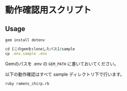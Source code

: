 # 動作確認用スクリプト
## Usage
```ruby
gem install dotenv

cd [このgemをcloneしたパス]/sample
cp .env.sample .env
```

Gemのパスを .env の `GEM_PATH` に書いておいてください。

以下の動作確認はすべて sample ディレクトリ下で行います。

`ruby ramens_chirp.rb`

